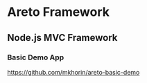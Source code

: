 # Areto Framework

## Node.js MVC Framework

### Basic Demo App

https://github.com/mkhorin/areto-basic-demo